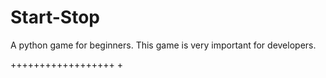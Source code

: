 # Start-Stop
A python game for beginners. This game is very important for developers.

++++++++++++++++++
+
